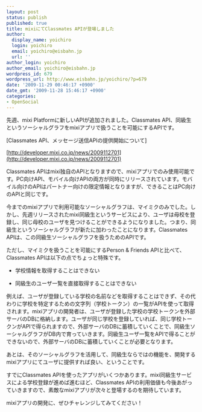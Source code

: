 ```yaml
---
layout: post
status: publish
published: true
title: mixiにてClassmates APIが登場しました
author:
  display_name: yoichiro
  login: yoichiro
  email: yoichiro@eisbahn.jp
  url: ''
author_login: yoichiro
author_email: yoichiro@eisbahn.jp
wordpress_id: 679
wordpress_url: http://www.eisbahn.jp/yoichiro/?p=679
date: '2009-11-29 00:46:17 +0900'
date_gmt: '2009-11-28 15:46:17 +0900'
categories:
- OpenSocial
---
```


先週、mixi Platformに新しいAPIが追加されました。Classmates API、同級生というソーシャルグラフをmixiアプリで扱うことを可能にするAPIです。

[Classmates API、メッセージ送信APIの提供開始について]

[http://developer.mixi.co.jp/news/2009112701](http://developer.mixi.co.jp/news/2009112701)

Classmates APIはmixi独自のAPIとなりますので、mixiアプリでのみ使用可能です。PC向けAPI、モバイル向けAPIの両方が同時にリリースされています。モバイル向けのAPIはパートナー向けの限定情報となりますが、できることはPC向けのAPIと同じです。

今までのmixiアプリで利用可能なソーシャルグラフは、マイミクのみでした。しかし、先週リリースされたmixi同級生というサービスにより、ユーザは母校を登録し、同じ母校のユーザを見つけることができるようになりました。つまり、同級生というソーシャルグラフが新たに加わったことになります。Classmates APIは、この同級生ソーシャルグラフを扱うためのAPIです。

ただし、マイミクを扱うことを可能にするPerson & Friends APIと比べて、Classmates APIは以下の点でちょっと特殊です。

* 学校情報を取得することはできない

* 同級生のユーザ一覧を直接取得することはできない

例えば、ユーザが登録している学校の名前などを取得することはできず、その代わりに学校を特定するための文字列（学校トークン）の一覧がAPIを使って取得されます。mixiアプリの開発者は、ユーザが登録した学校の学校トークンを外部サーバのDBに格納します。ユーザが同じ学校を登録していれば、同じ学校トークンがAPIで得られますので、外部サーバのDBに蓄積していくことで、同級生ソーシャルグラフがDB内で育っていきます。同級生ユーザ一覧をAPIで得ることができないので、外部サーバのDBに蓄積していくことが必要となります。

あとは、そのソーシャルグラフを活用して、同級生ならではの機能を、開発するmixiアプリにてユーザに提供すれば良い、ということです。

すでにClassmates APIを使ったアプリがいくつかあります。mixi同級生サービスによる学校登録が進めば進むほど、Classmates APIの利用価値も今後あがっていきますので、素敵なmixiアプリが次々と登場するのを期待しています。

mixiアプリの開発に、ぜひチャレンジしてみてください！
